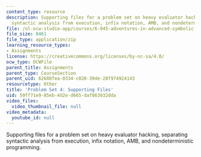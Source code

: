 ```yaml
---
content_type: resource
description: Supporting files for a problem set on heavy evaluator hacking, separating
  syntactic analysis from execution, infix notation, AMB, and nondeterministic programming.
file: /ol-ocw-studio-app/courses/6-945-adventures-in-advanced-symbolic-programming-spring-2009/59ff71e985eb4d2ed665daf863932dda_assn04.zip
file_size: 8461
file_type: application/zip
learning_resource_types:
- Assignments
license: https://creativecommons.org/licenses/by-nc-sa/4.0/
ocw_type: OCWFile
parent_title: Assignments
parent_type: CourseSection
parent_uid: 62688fea-0334-c020-39de-28f974924143
resourcetype: Other
title: 'Problem Set 4: Supporting Files'
uid: 59ff71e9-85eb-4d2e-d665-daf863932dda
video_files:
  video_thumbnail_file: null
video_metadata:
  youtube_id: null
---
```

Supporting files for a problem set on heavy evaluator hacking, separating syntactic analysis from execution, infix notation, AMB, and nondeterministic programming.